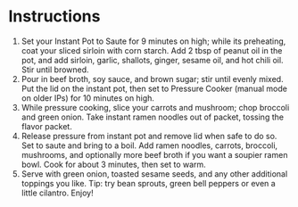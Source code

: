 # Instructions

1. Set your Instant Pot to Saute for 9 minutes on high; while its preheating, coat your sliced sirloin with corn starch. Add 2 tbsp of peanut oil in the pot, and add sirloin, garlic, shallots, ginger, sesame oil, and hot chili oil. Stir until browned.
2. Pour in beef broth, soy sauce, and brown sugar; stir until evenly mixed. Put the lid on the instant pot, then set to Pressure Cooker (manual mode on older IPs) for 10 minutes on high.
3. While pressure cooking, slice your carrots and mushroom; chop broccoli and green onion. Take instant ramen noodles out of packet, tossing the flavor packet.
4. Release pressure from instant pot and remove lid when safe to do so. Set to saute and bring to a boil. Add ramen noodles, carrots, broccoli, mushrooms, and optionally more beef broth if you want a soupier ramen bowl. Cook for about 3 minutes, then set to warm.
5. Serve with green onion, toasted sesame seeds, and any other additional toppings you like. Tip: try bean sprouts, green bell peppers or even a little cilantro. Enjoy!